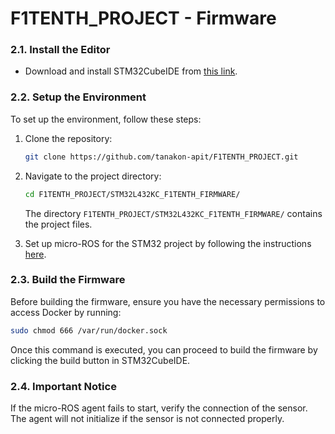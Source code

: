 # F1TENTH_PROJECT - Firmware

### 2.1. Install the Editor
- Download and install STM32CubeIDE from [this link](https://www.st.com/en/development-tools/stm32cubeide.html).

### 2.2. Setup the Environment
To set up the environment, follow these steps:
1. Clone the repository:
    ```sh
    git clone https://github.com/tanakon-apit/F1TENTH_PROJECT.git
    ```
2. Navigate to the project directory:
    ```sh
    cd F1TENTH_PROJECT/STM32L432KC_F1TENTH_FIRMWARE/
    ```
   The directory `F1TENTH_PROJECT/STM32L432KC_F1TENTH_FIRMWARE/` contains the project files.

3. Set up micro-ROS for the STM32 project by following the instructions [here](https://github.com/micro-ROS/micro_ros_stm32cubemx_utils).

### 2.3. Build the Firmware
Before building the firmware, ensure you have the necessary permissions to access Docker by running:
```sh
sudo chmod 666 /var/run/docker.sock
```
Once this command is executed, you can proceed to build the firmware by clicking the build button in STM32CubeIDE.

### 2.4. Important Notice
If the micro-ROS agent fails to start, verify the connection of the sensor. The agent will not initialize if the sensor is not connected properly.
